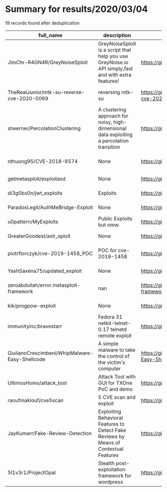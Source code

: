 
# Summary for results/2020/03/04
    
19 records found after deduplication

| full_name | description | html_url | matched_list | matched_count | pushed_at | size | stargazers_count | language | forks_count | vul_ids |
|------------------------------------------------|-----------------------------------------------------------------------------------------------------|-------------------------------------------------------------------|----------------------------------|-----------------|---------------------------|--------|--------------------|------------|---------------|-------------------|
| JimChr-R4GN4R/GreyNoiseSploit | GreyNoiseSploit is a script that help you use GreyNoise.io API simply,fast and with extra features! | https://github.com/JimChr-R4GN4R/GreyNoiseSploit | ['sploit'] | 1 | 2020-03-04 21:58:14+00:00 | 101 | 1 | Python | 0 | [] |
| TheRealJunior/mtk-su-reverse-cve-2020-0069 | reversing mtk-su | https://github.com/TheRealJunior/mtk-su-reverse-cve-2020-0069 | ['cve-2'] | 1 | 2020-03-04 22:32:03+00:00 | 148 | 15 | C | 6 | ['CVE-2020-0069'] |
| stwerner/PercolationClustering | A clustering approach for noisy, high-dimensional data exploiting a percolation transition | https://github.com/stwerner/PercolationClustering | ['exploit'] | 1 | 2020-03-04 21:49:22+00:00 | 0 | 0 | | 0 | [] |
| nthuong95/CVE-2018-6574 | None | https://github.com/nthuong95/CVE-2018-6574 | ['cve-2'] | 1 | 2020-03-04 15:19:15+00:00 | 3 | 0 | Go | 0 | ['CVE-2018-6574'] |
| getmetasploit/exploitasd | None | https://github.com/getmetasploit/exploitasd | ['exploit'] | 1 | 2020-03-04 13:51:10+00:00 | 0 | 0 | | 0 | [] |
| di3g0bs0n/jwt_exploits | Exploits | https://github.com/di3g0bs0n/jwt_exploits | ['exploit'] | 1 | 2020-03-04 12:04:31+00:00 | 4 | 2 | Python | 0 | [] |
| ParadoxLegit/AuthMeBridge-Exploit | None | https://github.com/ParadoxLegit/AuthMeBridge-Exploit | ['exploit'] | 1 | 2020-03-04 10:30:36+00:00 | 3 | 2 | Java | 2 | [] |
| u0pattern/MyExploits | Public Exploits but omw. | https://github.com/u0pattern/MyExploits | ['exploit'] | 1 | 2020-03-04 06:11:26+00:00 | 0 | 1 | | 0 | [] |
| GreaterGoodest/aslr_sploit | None | https://github.com/GreaterGoodest/aslr_sploit | ['sploit'] | 1 | 2020-03-04 00:50:30+00:00 | 3 | 0 | Python | 0 | [] |
| piotrflorczyk/cve-2019-1458_POC | POC for cve-2019-1458 | https://github.com/piotrflorczyk/cve-2019-1458_POC | ['cve poc', 'cve-2'] | 2 | 2020-03-04 07:05:24+00:00 | 917 | 142 | C++ | 50 | ['CVE-2019-1458'] |
| YashSaxena75/updated_exploit | None | https://github.com/YashSaxena75/updated_exploit | ['exploit'] | 1 | 2020-03-04 13:57:02+00:00 | 82 | 0 | C | 0 | [] |
| zeroabdullah/error.metasploit-framework | nan | https://github.com/zeroabdullah/error.metasploit-framework | ['metasploit module OR payload'] | 1 | 2020-03-04 06:21:33+00:00 | 3 | 0 | Shell | 0 | [] |
| kik/progpow-exploit | None | https://github.com/kik/progpow-exploit | ['exploit'] | 1 | 2020-03-04 18:45:19+00:00 | 966 | 24 | C++ | 6 | [] |
| immunityinc/bravestarr | Fedora 31 netkit-telnet-0.17 telnetd remote exploit | https://github.com/immunityinc/bravestarr | ['exploit'] | 1 | 2020-03-04 18:57:08+00:00 | 2620 | 26 | Python | 15 | [] |
| GiulianoCrescimbeni/WhipMalware-Easy-Shellcode | A simple malware to take the control of the victim's computer | https://github.com/GiulianoCrescimbeni/WhipMalware-Easy-Shellcode | ['shellcode'] | 1 | 2020-03-04 15:50:00+00:00 | 16 | 1 | Python | 0 | [] |
| UltimosHomo/attack_tool | Attack Tool with GUI for TXOne PoC and demo | https://github.com/UltimosHomo/attack_tool | ['attack poc'] | 1 | 2020-03-04 10:00:39+00:00 | 42 | 2 | Python | 0 | [] |
| raoufmaklouf/cve5scan | 5 CVE scan and exploit | https://github.com/raoufmaklouf/cve5scan | ['exploit'] | 1 | 2020-03-04 21:53:52+00:00 | 172 | 2 | Ruby | 0 | [] |
| JayKumarr/Fake-Review-Detection | Exploiting Behavioral Features to Detect Fake Reviews by Means of Contextual Features | https://github.com/JayKumarr/Fake-Review-Detection | ['exploit'] | 1 | 2020-03-04 10:29:27+00:00 | 166 | 1 | Java | 0 | [] |
| 5l1v3r1/ProjectOpal | Stealth post-exploitation framework for wordpress | https://github.com/5l1v3r1/ProjectOpal | ['exploit'] | 1 | 2020-03-04 21:53:10+00:00 | 31 | 0 | | 0 | [] |
